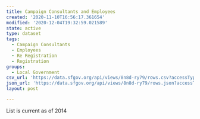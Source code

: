 ```yaml
---
title: Campaign Consultants and Employees
created: '2020-11-10T16:56:17.361654'
modified: '2020-12-04T19:32:59.021589'
state: active
type: dataset
tags:
  - Campaign Consultants
  - Employees
  - Re Registration
  - Registration
groups:
  - Local Government
csv_url: 'https://data.sfgov.org/api/views/8n8d-ry79/rows.csv?accessType=DOWNLOAD'
json_url: 'https://data.sfgov.org/api/views/8n8d-ry79/rows.json?accessType=DOWNLOAD'
layout: post

---
```

List is current as of 2014
